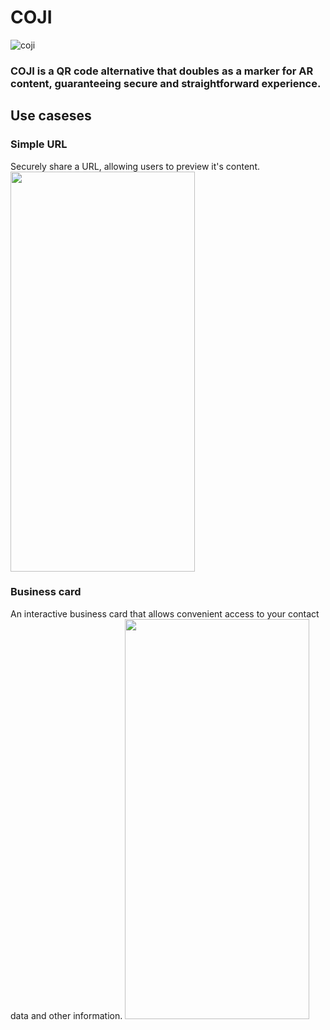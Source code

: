 # COJI
![coji](https://i.ibb.co/GVtWKdj/Screenshot-10.png)

### COJI  is a QR code alternative that doubles as a marker for AR content, guaranteeing secure and straightforward experience.

## Use caseses

### Simple URL
Securely share a URL, allowing users to preview it's content.
<img src="https://github.com/maxfyk/coji/raw/master/readme-media/vid1.gif" width="295" height="640">

### Business card

An interactive business card that allows convenient access to your contact data and other information.
<img src="https://github.com/maxfyk/coji/raw/master/readme-media/vid2.gif" width="295" height="640">
